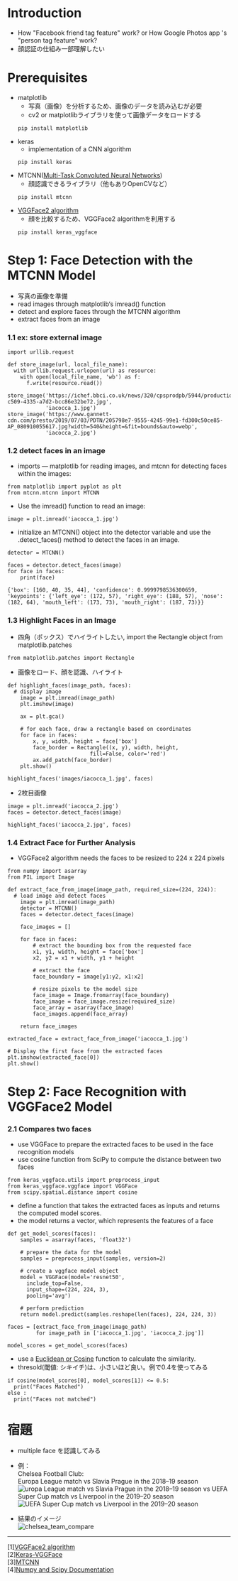 # Introduction
- How "Facebook friend tag feature" work? or How Google Photos app 's "person tag feature" work?
- 顔認証の仕組み一部理解したい

# Prerequisites
- matplotlib
    - 写真（画像）を分析するため、画像のデータを読み込むが必要
    - cv2 or matplotlibライブラリを使って画像データをロードする
    ```
    pip install matplotlib
    ```
- keras
    - implementation of a CNN algorithm
    ```
    pip install keras
    ```
- MTCNN([Multi-Task Convoluted Neural Networks](https://arxiv.org/abs/1604.02878))
    - 顔認識できるライブラリ（他もありOpenCVなど）
    ```
    pip install mtcnn
    ```
- [VGGFace2 algorithm](http://www.robots.ox.ac.uk/~vgg/software/vgg_face/)
    - 顔を比較するため、VGGFace2 algorithmを利用する
    ```
    pip install keras_vggface
    ```

# Step 1: Face Detection with the MTCNN Model
- 写真の画像を準備
- read images through matplotlib‘s imread() function
- detect and explore faces through the MTCNN algorithm
- extract faces from an image

### 1.1 ex: store external image
```
import urllib.request

def store_image(url, local_file_name):
  with urllib.request.urlopen(url) as resource:
    with open(local_file_name, 'wb') as f:
      f.write(resource.read())
```
```
store_image('https://ichef.bbci.co.uk/news/320/cpsprodpb/5944/production/_107725822_55fd57ad-c509-4335-a7d2-bcc86e32be72.jpg',
            'iacocca_1.jpg')
store_image('https://www.gannett-cdn.com/presto/2019/07/03/PDTN/205798e7-9555-4245-99e1-fd300c50ce85-AP_080910055617.jpg?width=540&height=&fit=bounds&auto=webp',
            'iacocca_2.jpg')
```

### 1.2 detect faces in an image
- imports — matplotlib for reading images, and mtcnn for detecting faces within the images:

```
from matplotlib import pyplot as plt
from mtcnn.mtcnn import MTCNN
```

- Use the imread() function to read an image:
```
image = plt.imread('iacocca_1.jpg')
```
- initialize an MTCNN() object into the detector variable and use the .detect_faces() method to detect the faces in an image.

```
detector = MTCNN()

faces = detector.detect_faces(image)
for face in faces:
    print(face)
```
```
{'box': [160, 40, 35, 44], 'confidence': 0.9999798536300659, 'keypoints': {'left_eye': (172, 57), 'right_eye': (188, 57), 'nose': (182, 64), 'mouth_left': (173, 73), 'mouth_right': (187, 73)}}
```

### 1.3 Highlight Faces in an Image
- 四角（ボックス）でハイライトしたい, import the Rectangle object from matplotlib.patches
```
from matplotlib.patches import Rectangle
```
- 画像をロード、顔を認識、ハイライト
```
def highlight_faces(image_path, faces):
  # display image
    image = plt.imread(image_path)
    plt.imshow(image)

    ax = plt.gca()

    # for each face, draw a rectangle based on coordinates
    for face in faces:
        x, y, width, height = face['box']
        face_border = Rectangle((x, y), width, height,
                          fill=False, color='red')
        ax.add_patch(face_border)
    plt.show()
 ```
 ```
 highlight_faces('images/iacocca_1.jpg', faces)
 ```
 
- 2枚目画像
```
image = plt.imread('iacocca_2.jpg')
faces = detector.detect_faces(image)

highlight_faces('iacocca_2.jpg', faces)
```

### 1.4 Extract Face for Further Analysis
- VGGFace2 algorithm needs the faces to be resized to 224 x 224 pixels
```
from numpy import asarray
from PIL import Image

def extract_face_from_image(image_path, required_size=(224, 224)):
  # load image and detect faces
    image = plt.imread(image_path)
    detector = MTCNN()
    faces = detector.detect_faces(image)

    face_images = []

    for face in faces:
        # extract the bounding box from the requested face
        x1, y1, width, height = face['box']
        x2, y2 = x1 + width, y1 + height

        # extract the face
        face_boundary = image[y1:y2, x1:x2]

        # resize pixels to the model size
        face_image = Image.fromarray(face_boundary)
        face_image = face_image.resize(required_size)
        face_array = asarray(face_image)
        face_images.append(face_array)

    return face_images

extracted_face = extract_face_from_image('iacocca_1.jpg')

# Display the first face from the extracted faces
plt.imshow(extracted_face[0])
plt.show()
```

# Step 2: Face Recognition with VGGFace2 Model
### 2.1 Compares two faces
- use VGGFace to prepare the extracted faces to be used in the face recognition models
- use cosine function from SciPy to compute the distance between two faces
```
from keras_vggface.utils import preprocess_input
from keras_vggface.vggface import VGGFace
from scipy.spatial.distance import cosine
```
- define a function that takes the extracted faces as inputs and returns the computed model scores. 
- the model returns a vector, which represents the features of a face
```
def get_model_scores(faces):
    samples = asarray(faces, 'float32')

    # prepare the data for the model
    samples = preprocess_input(samples, version=2)

    # create a vggface model object
    model = VGGFace(model='resnet50',
      include_top=False,
      input_shape=(224, 224, 3),
      pooling='avg')

    # perform prediction
    return model.predict(samples.reshape(len(faces), 224, 224, 3))

faces = [extract_face_from_image(image_path)
         for image_path in ['iacocca_1.jpg', 'iacocca_2.jpg']]

model_scores = get_model_scores(faces)
```

- use a [Euclidean or Cosine](https://cmry.github.io/notes/euclidean-v-cosine) function to calculate the similarity.
- thresold(閾値: シキイチ)は、小さいほど良い。例で0.4を使ってみる
```
if cosine(model_scores[0], model_scores[1]) <= 0.5:
  print("Faces Matched")
else :
  print("Faces not matched")
```

# 宿題
- multiple face を認識してみる
- 例：  
Chelsea Football Club:  
Europa League match vs Slavia Prague in the 2018–19 season
![uropa League match vs Slavia Prague in the 2018–19 season](https://cdn.vox-cdn.com/thumbor/Ua2BXGAhneJHLQmLvj-ZzILK-Xs=/0x0:4872x3160/1820x1213/filters:focal(1877x860:2655x1638):format(webp)/cdn.vox-cdn.com/uploads/chorus_image/image/63613936/1143553317.jpg.5.jpg)
  vs UEFA Super Cup match vs Liverpool in the 2019–20 season  
![UEFA Super Cup match vs Liverpool in the 2019–20 season](https://cdn.vox-cdn.com/thumbor/mT3JHQtZIyInU8_uGxVH-TCbF50=/0x415:5000x2794/1820x1213/filters:focal(1878x1176:2678x1976):format(webp)/cdn.vox-cdn.com/uploads/chorus_image/image/65171515/1161847141.jpg.0.jpg)

- 結果のイメージ  
![chelsea_team_compare](images/chelsea_team_compare.jpg)

--------
[1][VGGFace2 algorithm](http://www.robots.ox.ac.uk/~vgg/software/vgg_face/)  
[2][Keras-VGGFace](https://github.com/rcmalli/keras-vggface)  
[3][MTCNN](https://github.com/ipazc/mtcnn)  
[4][Numpy and Scipy Documentation](https://docs.scipy.org/doc/)  
